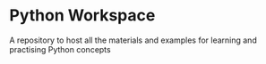 # Python Workspace

A repository to host all the materials and examples for learning and practising Python concepts 
